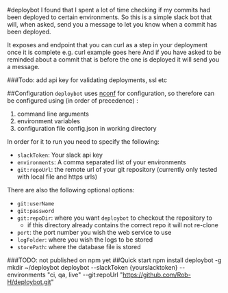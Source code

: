 #deploybot
I found that I spent a lot of time checking if my commits had been deployed to certain environments. So this is a simple slack bot that will, when asked, send you a message to let you know when a commit has been deployed. 

It exposes and endpoint that you can curl as a step in your deployment once it is complete e.g.
    curl example goes here
And if you have asked to be reminded about a commit that is before the one is deployed it will send you a message.

###Todo: add api key for validating deployments, ssl etc

##Configuration
`deploybot` uses [nconf](https://www.npmjs.com/package/nconf) for configuration, so therefore can be configured using (in order of precedence) :
1. command line arguments
2. environment variables
3. configuration file config.json in working directory

In order for it to run you need to specify the following:
- `slackToken`:  Your slack api key
- `environments`: A comma separated list of your environments
- `git:repoUrl`: the remote url of your git repository (currently only tested with local file and https urls)

There are also the following optional options:
- `git:userName`
- `git:password`
- `git:repoDir`: where you want `deploybot` to checkout the repository to
    - if this directory already contains the correct repo it will not re-clone
- `port`: the port number you wish the web service to use
- `logFolder`: where you wish the logs to be stored
- `storePath`: where the database file is stored

###TODO: not published on npm yet
##Quick start
    npm install deploybot -g
    mkdir ~/deploybot
    deploybot --slackToken {yourslacktoken} --environments "ci, qa, live" --git:repoUrl "https://github.com/Rob-H/deploybot.git"
